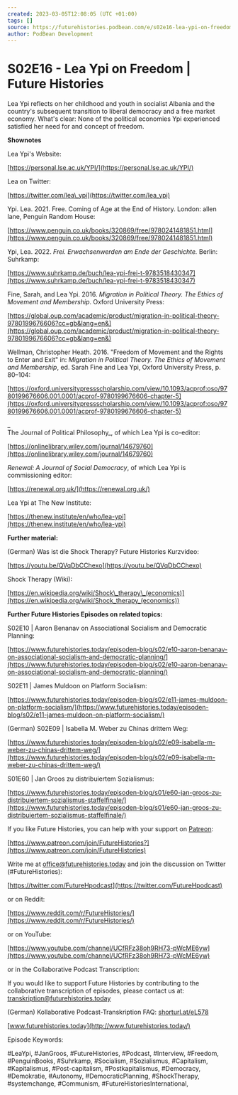 ```yaml
---
created: 2023-03-05T12:08:05 (UTC +01:00)
tags: []
source: https://futurehistories.podbean.com/e/s02e16-lea-ypi-on-freedom/
author: PodBean Development
---
```


# S02E16 - Lea Ypi on Freedom | Future Histories

Lea Ypi reflects on her childhood and youth in socialist Albania and the country's subsequent transition to liberal democracy and a free market economy. What's clear: None of the political economies Ypi experienced satisfied her need for and concept of freedom.

  
**Shownotes**

  
Lea Ypi's Website:

[https://personal.lse.ac.uk/YPI/](https://personal.lse.ac.uk/YPI/)

  
Lea on Twitter:

[https://twitter.com/lea\_ypi](https://twitter.com/lea_ypi)

  
Ypi. Lea. 2021. Free. Coming of Age at the End of History. London: allen lane, Penguin Random House:

[https://www.penguin.co.uk/books/320869/free/9780241481851.html](https://www.penguin.co.uk/books/320869/free/9780241481851.html)

  
Ypi, Lea. 2022. _Frei. Erwachsenwerden am Ende der Geschichte._ Berlin: Suhrkamp:

[https://www.suhrkamp.de/buch/lea-ypi-frei-t-9783518430347](https://www.suhrkamp.de/buch/lea-ypi-frei-t-9783518430347)

  
Fine, Sarah, and Lea Ypi. 2016. _Migration in Political Theory. The Ethics of Movement and Membership_. Oxford University Press:

[https://global.oup.com/academic/product/migration-in-political-theory-9780199676606?cc=gb&lang=en&](https://global.oup.com/academic/product/migration-in-political-theory-9780199676606?cc=gb&lang=en&)

  
Wellman, Christopher Heath. 2016. "Freedom of Movement and the Rights to Enter and Exit" in: _Migration in Political Theory. The Ethics of Movement and Membership_, ed. Sarah Fine and Lea Ypi, Oxford University Press, p. 80–104:

[https://oxford.universitypressscholarship.com/view/10.1093/acprof:oso/9780199676606.001.0001/acprof-9780199676606-chapter-5](https://oxford.universitypressscholarship.com/view/10.1093/acprof:oso/9780199676606.001.0001/acprof-9780199676606-chapter-5)

_  
The Journal of Political Philosophy_, of which Lea Ypi is co-editor:

[https://onlinelibrary.wiley.com/journal/14679760](https://onlinelibrary.wiley.com/journal/14679760)

  
_Renewal: A Journal of Social Democracy_, of which Lea Ypi is commissioning editor:

[https://renewal.org.uk/](https://renewal.org.uk/)

  
Lea Ypi at The New Institute:

[https://thenew.institute/en/who/lea-ypi](https://thenew.institute/en/who/lea-ypi)

  
**Further material:**

  
(German) Was ist die Shock Therapy? Future Histories Kurzvideo:

[https://youtu.be/QVqDbCChexo](https://youtu.be/QVqDbCChexo)

  
Shock Therapy (Wiki):

[https://en.wikipedia.org/wiki/Shock\_therapy\_(economics)](https://en.wikipedia.org/wiki/Shock_therapy_(economics))

**Further Future Histories Episodes on related topics:**

S02E10 | Aaron Benanav on Associational Socialism and Democratic Planning:

[https://www.futurehistories.today/episoden-blog/s02/e10-aaron-benanav-on-associational-socialism-and-democratic-planning/](https://www.futurehistories.today/episoden-blog/s02/e10-aaron-benanav-on-associational-socialism-and-democratic-planning/)

  
S02E11 | James Muldoon on Platform Socialism:

[https://www.futurehistories.today/episoden-blog/s02/e11-james-muldoon-on-platform-socialism/](https://www.futurehistories.today/episoden-blog/s02/e11-james-muldoon-on-platform-socialism/)

  
(German) S02E09 | Isabella M. Weber zu Chinas drittem Weg:

[https://www.futurehistories.today/episoden-blog/s02/e09-isabella-m-weber-zu-chinas-drittem-weg/](https://www.futurehistories.today/episoden-blog/s02/e09-isabella-m-weber-zu-chinas-drittem-weg/)

  
S01E60 | Jan Groos zu distribuiertem Sozialismus:

[https://www.futurehistories.today/episoden-blog/s01/e60-jan-groos-zu-distribuiertem-sozialismus-staffelfinale/](https://www.futurehistories.today/episoden-blog/s01/e60-jan-groos-zu-distribuiertem-sozialismus-staffelfinale/)

If you like Future Histories, you can help with your support on [Patreon](https://www.patreon.com/join/FutureHistories):

[https://www.patreon.com/join/FutureHistories?](https://www.patreon.com/join/FutureHistories)

Write me at [office@futurehistories.today](mailto:office@futurehistories.today) and join the discussion on Twitter (#FutureHistories):

[https://twitter.com/FutureHpodcast](https://twitter.com/FutureHpodcast)

or on Reddit:

[https://www.reddit.com/r/FutureHistories/](https://www.reddit.com/r/FutureHistories/)

or on YouTube:

[https://www.youtube.com/channel/UCfRFz38oh9RH73-pWcME6yw](https://www.youtube.com/channel/UCfRFz38oh9RH73-pWcME6yw)

or in the Collaborative Podcast Transcription:

If you would like to support Future Histories by contributing to the collaborative transcription of episodes, please contact us at: [transkription@futurehistories.today](mailto:transkription@futurehistories.today)

(German) Kollaborative Podcast-Transkription FAQ: [shorturl.at/eL578](https://docs.google.com/document/d/1jiJSLA5mwDjpLPOoveut8FiB9VdhqJ1D41gb5ba2AbU/edit?usp=sharing)

[www.futurehistories.today](http://www.futurehistories.today/)

Episode Keywords:

#LeaYpi, #JanGroos, #FutureHistories, #Podcast, #Interview, #Freedom, #PenguinBooks, #Suhrkamp, #Socialism, #Sozialismus, #Capitalism, #Kapitalismus, #Post-capitalism, #Postkapitalismus, #Democracy, #Demokratie, #Autonomy, #DemocraticPlanning, #ShockTherapy, #systemchange, #Communism, #FutureHistoriesInternational,
